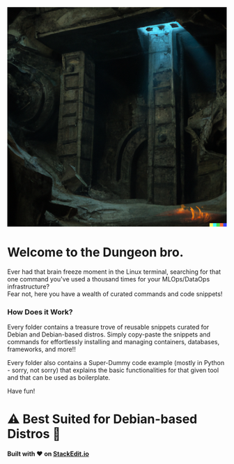 <img src="/pics/Dungeon.png">

# Welcome to the Dungeon bro.

Ever had that brain freeze moment in the Linux terminal, searching for that one command you've used a thousand times for your MLOps/DataOps infrastructure? 
<br>
Fear not, here you have a wealth of curated commands and code snippets!

### How Does it Work?

Every folder contains a treasure trove of reusable snippets curated for Debian and Debian-based distros. 
Simply copy-paste the snippets and commands for effortlessly installing and managing containers, databases, frameworks, and more!!

Every folder also contains a Super-Dummy code example (mostly in Python - sorry, not sorry) that explains the basic functionalities for that given tool and that can be used as boilerplate.

Have fun!

# ⚠️ Best Suited for Debian-based Distros 🐧

#### Built with ❤️ on [StackEdit.io](https://stackedit.io) 
